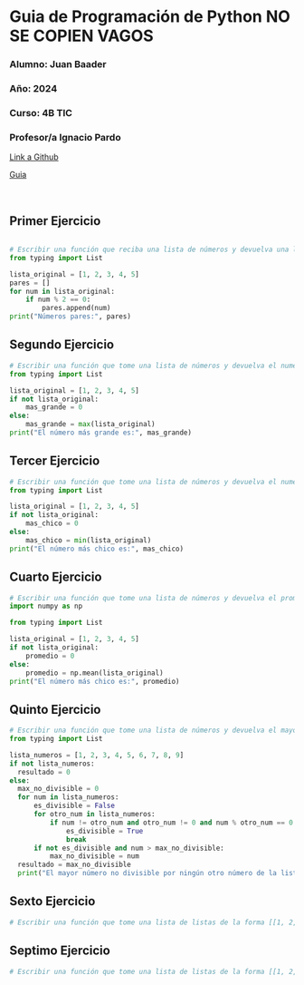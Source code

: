 # Guia  de Programación de Python  NO SE COPIEN VAGOS

### **Alumno:** Juan Baader

### **Año:** 2024

### **Curso:** 4B TIC

### **Profesor/a** Ignacio Pardo

[Link a Github](https://github.com/juanpanpanyz/python)

[Guia](https://github.com/IgnacioPardo/Tecnologias_Exponenciales_2024/tree/main/Ejercicios#ejercicio-1](url))

<br>

## **Primer Ejercicio**

```python

# Escribir una función que reciba una lista de números y devuelva una lista con los números pares.
from typing import List

lista_original = [1, 2, 3, 4, 5]
pares = []
for num in lista_original:
    if num % 2 == 0:
        pares.append(num)
print("Números pares:", pares)
```

## **Segundo Ejercicio**

```python
# Escribir una función que tome una lista de números y devuelva el numero mas grande. Si la lista está vacía, devolver 0.
from typing import List

lista_original = [1, 2, 3, 4, 5]
if not lista_original:
    mas_grande = 0
else:
    mas_grande = max(lista_original)
print("El número más grande es:", mas_grande)
```

## **Tercer Ejercicio**

```python
# Escribir una función que tome una lista de números y devuelva el numero mas chico. Si la lista está vacía, devolver 0.
from typing import List

lista_original = [1, 2, 3, 4, 5]
if not lista_original:
    mas_chico = 0
else:
    mas_chico = min(lista_original)
print("El número más chico es:", mas_chico)
```

## **Cuarto Ejercicio**

```python
# Escribir una función que tome una lista de números y devuelva el promedio de los números. Si la lista está vacía, devolver 0.
import numpy as np

from typing import List

lista_original = [1, 2, 3, 4, 5]
if not lista_original:
    promedio = 0
else:
    promedio = np.mean(lista_original)
print("El número más chico es:", promedio)
```

## **Quinto Ejercicio**

```python
# Escribir una función que tome una lista de números y devuelva el mayor número que no sea divisible por ningún otro número de la lista. Si la lista está vacía, devolver 0.
from typing import List

lista_numeros = [1, 2, 3, 4, 5, 6, 7, 8, 9]
if not lista_numeros:
  resultado = 0
else:
  max_no_divisible = 0
  for num in lista_numeros:
      es_divisible = False
      for otro_num in lista_numeros:
          if num != otro_num and otro_num != 0 and num % otro_num == 0:
              es_divisible = True
              break
      if not es_divisible and num > max_no_divisible:
          max_no_divisible = num
  resultado = max_no_divisible
  print("El mayor número no divisible por ningún otro número de la lista es:", resultado)
```

## **Sexto Ejercicio**

```python
# Escribir una función que tome una lista de listas de la forma [[1, 2, 3], [4, 5, 6], [7, 8, 9]] y devuelva una lista con los números de todas las listas: [1, 2, 3, 4, 5, 6, 7, 8, 9]. Si la lista está vacía, devolver una lista vacía. Bonus: Resolver con una comprensión de listas.
```

## **Septimo Ejercicio**

```python
# Escribir una función que tome una lista de listas de la forma [[1, 2, 3], [4, 5, 6], [7, 8, 9]] y devuelva una lista con el mayor numero de cada sublista: [3, 6, 9]. Bonus: Resolver con una comprensión de listas.
```

